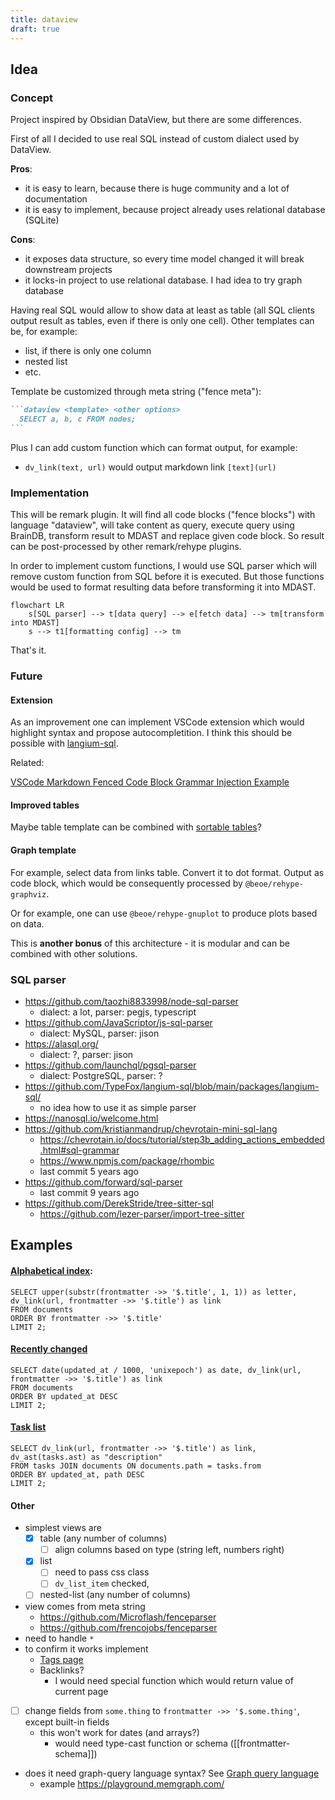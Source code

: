 ```yaml
---
title: dataview
draft: true
---
```


## Idea

### Concept

Project inspired by Obsidian DataView, but there are some differences.

First of all I decided to use real SQL instead of custom dialect used by DataView.

**Pros**:

- it is easy to learn, because there is huge community and a lot of documentation
- it is easy to implement, because project already uses relational database (SQLite)

**Cons**:

- it exposes data structure, so every time model changed it will break downstream projects
- it locks-in project to use relational database. I had idea to try graph database

Having real SQL would allow to show data at least as table (all SQL clients output result as tables, even if there is only one cell). Other templates can be, for example:

- list, if there is only one column
- nested list
- etc.

Template be customized through meta string ("fence meta"):

````md
```dataview <template> <other options>
  SELECT a, b, c FROM nodes;
```
````

Plus I can add custom function which can format output, for example:

- `dv_link(text, url)` would output markdown link `[text](url)`

### Implementation

This will be remark plugin. It will find all code blocks ("fence blocks") with language "dataview", will take content as query, execute query using BrainDB, transform result to MDAST and replace given code block. So result can be post-processed by other remark/rehype plugins.

In order to implement custom functions, I would use SQL parser which will remove custom function from SQL before it is executed. But those functions would be used to format resulting data before transforming it into MDAST.

```mermaid
flowchart LR
    s[SQL parser] --> t[data query] --> e[fetch data] --> tm[transform into MDAST]
    s --> t1[formatting config] --> tm
```

That's it.

### Future

#### Extension

As an improvement one can implement VSCode extension which would highlight syntax and propose autocompletition. I think this should be possible with [langium-sql](https://github.com/TypeFox/langium-sql/blob/main/packages/langium-sql/).

Related:

[VSCode Markdown Fenced Code Block Grammar Injection Example](https://github.com/mjbvz/vscode-fenced-code-block-grammar-injection-example)

#### Improved tables

Maybe table template can be combined with [sortable tables](https://astro-digital-garden.stereobooster.com/recipes/sortable-tables/)?

#### Graph template

For example, select data from links table. Convert it to dot format. Output as code block, which would be consequently processed by `@beoe/rehype-graphviz`.

Or for example, one can use `@beoe/rehype-gnuplot` to produce plots based on data.

This is **another bonus** of this architecture - it is modular and can be combined with other solutions.

### SQL parser

- https://github.com/taozhi8833998/node-sql-parser
  - dialect: a lot, parser: pegjs, typescript
- https://github.com/JavaScriptor/js-sql-parser
  - dialect: MySQL, parser: jison
- https://alasql.org/
  - dialect: ?, parser: jison
- https://github.com/launchql/pgsql-parser
  - dialect: PostgreSQL, parser: ?
- https://github.com/TypeFox/langium-sql/blob/main/packages/langium-sql/
  - no idea how to use it as simple parser
- https://nanosql.io/welcome.html
- https://github.com/kristianmandrup/chevrotain-mini-sql-lang
  - https://chevrotain.io/docs/tutorial/step3b_adding_actions_embedded.html#sql-grammar
  - https://www.npmjs.com/package/rhombic
  - last commit 5 years ago
- https://github.com/forward/sql-parser
  - last commit 9 years ago
- https://github.com/DerekStride/tree-sitter-sql
  - https://github.com/lezer-parser/import-tree-sitter

## Examples

#### [Alphabetical index](https://astro-digital-garden.stereobooster.com/alphabetical/):

```dataview list
SELECT upper(substr(frontmatter ->> '$.title', 1, 1)) as letter, dv_link(url, frontmatter ->> '$.title') as link
FROM documents
ORDER BY frontmatter ->> '$.title'
LIMIT 2;
```

#### [Recently changed](https://astro-digital-garden.stereobooster.com/recent/)

```dataview list
SELECT date(updated_at / 1000, 'unixepoch') as date, dv_link(url, frontmatter ->> '$.title') as link
FROM documents
ORDER BY updated_at DESC
LIMIT 2;
```

#### [Task list](https://astro-digital-garden.stereobooster.com/recipes/task-extraction/)

```dataview list
SELECT dv_link(url, frontmatter ->> '$.title') as link, dv_ast(tasks.ast) as "description"
FROM tasks JOIN documents ON documents.path = tasks.from
ORDER BY updated_at, path DESC
LIMIT 2;
```

#### Other

- simplest views are
  - [x] table (any number of columns)
    - [ ] align columns based on type (string left, numbers right)
  - [x] list
    - [ ] need to pass css class
    - [ ] `dv_list_item` checked,
  - [ ] nested-list (any number of columns)
- view comes from meta string
  - https://github.com/Microflash/fenceparser
  - https://github.com/frencojobs/fenceparser
- need to handle `*`
- to confirm it works implement
  - [Tags page](https://astro-digital-garden.stereobooster.com/tags/)
  - Backlinks?
    - I would need special function which would return value of current page
- [ ] change fields from `some.thing` to `frontmatter ->> '$.some.thing'`, except built-in fields
  - this won't work for dates (and arrays?)
    - would need type-cast function or schema ([[frontmatter-schema]])
- does it need graph-query language syntax? See [Graph query language](https://graph.stereobooster.com/notes/Graph-query-language)
  - example https://playground.memgraph.com/
